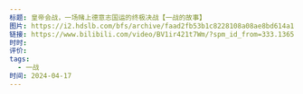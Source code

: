 ```yaml
---
标题: 皇帝会战，一场赌上德意志国运的终极决战【一战的故事】
图片: https://i2.hdslb.com/bfs/archive/faad2fb53b1c8228108a08ae8bd614a16d873879.jpg@518w_290h_1c_!web-video-share-cover.avif
链接: https://www.bilibili.com/video/BV1ir421t7Wm/?spm_id_from=333.1365.list.card_archive.click&vd_source=e815fa5e2c428a98163e9d19be40ec58
时时: 
评价: 
tags:
  - 一战
时间: 2024-04-17
---
```


